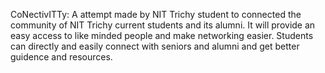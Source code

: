 CoNectivITTy: A attempt made by NIT Trichy student to connected the community of NIT Trichy current students and its alumni. It will provide an easy access to like minded people and make networking easier. Students can directly and easily connect with seniors and alumni and get better guidence and resources.
